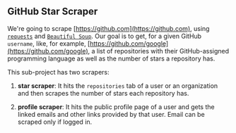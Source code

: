 ## GitHub Star Scraper

We're going to scrape [https://github.com](https://github.com), using [`requests`](https://requests.readthedocs.io/en/latest/) and [`Beautiful Soup`](https://beautiful-soup-4.readthedocs.io/en/latest/). Our goal is to get, for a given GitHub `username`, like, for example, [https://github.com/google](https://github.com/google), a list of repositories with their GitHub-assigned programming language as well as the number of stars a repository has.

This sub-project has two scrapers:

1. __star scraper__: It hits the `repositories` tab of a user or an organization and then scrapes the number of stars each repository has.

2. __profile scraper__: It hits the public profile page of a user and gets the linked emails and other links provided by that user. Email can be scraped only if logged in.

